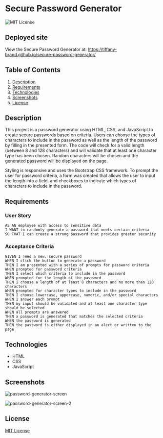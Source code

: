 # Secure Password Generator

![MIT License](https://img.shields.io/github/license/tiffany-brand/secure-password-generator?style=plastic)

## Deployed site

View the Secure Password Generator at: https://tiffany-brand.github.io/secure-password-generator/

## Table of Contents

1. [Description](#Description)
2. [Requirements](#Requirements)
3. [Technologies](#Technologies)
4. [Screenshots](#Screenshots)
5. [License](#License)


## Description

This project is a password generator using HTML, CSS, and JavaScript to create secure passwords based on criteria.  Users can choose the types of characters to include in the password as well as the length of the password by filling in the presented form. The code will check for a valid length (between 8 and 128 characters) and will validate that at least one character type has been chosen. Random characters will be chosen and the generated password will be displayed on the page. 

Styling is responsive and uses the Bootstrap CSS framework. To prompt the user for password criteria, a form was created that allows the user to input the length into a field, and checkboxes to indicate which types of characters to include in the password.


## Requirements

### User Story

```
AS AN employee with access to sensitive data
I WANT to randomly generate a password that meets certain criteria
SO THAT I can create a strong password that provides greater security
```

### Acceptance Criteria

```
GIVEN I need a new, secure password
WHEN I click the button to generate a password
THEN I am presented with a series of prompts for password criteria
WHEN prompted for password criteria
THEN I select which criteria to include in the password
WHEN prompted for the length of the password
THEN I choose a length of at least 8 characters and no more than 128 characters
WHEN prompted for character types to include in the password
THEN I choose lowercase, uppercase, numeric, and/or special characters
WHEN I answer each prompt
THEN my input should be validated and at least one character type should be selected
WHEN all prompts are answered
THEN a password is generated that matches the selected criteria
WHEN the password is generated
THEN the password is either displayed in an alert or written to the page
```

## Technologies

- HTML
- CSS
- JavaScript

## Screenshots

![password-generator-screen](https://user-images.githubusercontent.com/16748389/86188829-dde59100-bb0d-11ea-9af0-22cd2166d3c1.JPG)

![password-generator-screen-2](https://user-images.githubusercontent.com/16748389/86188925-1c7b4b80-bb0e-11ea-9b41-584b8b1077f9.JPG)

## License

[MIT License](./LICENSE)